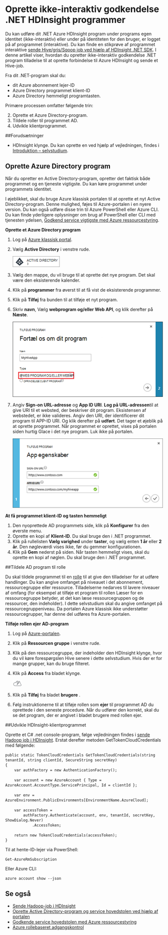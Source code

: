 <properties
    pageTitle="Oprette ikke-interaktiv godkendelse .NET HDInsight ligger | Microsoft Azure"
    description="Lær at oprette ikke-interaktiv godkendelse .NET HDInsight programmer."
    editor="cgronlun"
    manager="jhubbard"
    services="hdinsight"
    documentationCenter=""
    tags="azure-portal"
    authors="mumian"/>

<tags
    ms.service="hdinsight"
    ms.workload="big-data"
    ms.tgt_pltfrm="na"
    ms.devlang="na"
    ms.topic="article"
    ms.date="09/02/2016"
    ms.author="jgao"/>

# <a name="create-non-interactive-authentication-net-hdinsight-applications"></a>Oprette ikke-interaktiv godkendelse .NET HDInsight programmer

Du kan udføre dit .NET Azure HDInsight program under programs egen identitet (ikke-interaktiv) eller under på identiteten for den bruger, er logget på af programmet (interaktive). Du kan finde en stikprøve af programmet interaktive [sende Hive/gris/Sqoop job ved hjælp af HDInsight .NET SDK](hdinsight-submit-hadoop-jobs-programmatically.md#submit-hivepigsqoop-jobs-using-hdinsight-net-sdk). I denne artikel viser, hvordan du opretter ikke-interaktiv godkendelse .NET program tilladelse til at oprette forbindelse til Azure HDInsight og sende et Hive-job.

Fra dit .NET-program skal du:

- dit Azure abonnement lejer-ID
- Azure Directory programmet klient-ID
- Azure Directory hemmeligt programtasten.  

Primære processen omfatter følgende trin:

2. Oprette et Azure Directory-program.
2. Tildele roller til programmet AD.
3. Udvikle klientprogrammet.


##<a name="prerequisites"></a>Forudsætninger

- HDInsight klynge. Du kan oprette en ved hjælp af vejledningen, findes i [Introduktion – selvstudium](hdinsight-hadoop-linux-tutorial-get-started.md#create-cluster). 




## <a name="create-azure-directory-application"></a>Oprette Azure Directory program 
Når du opretter en Active Directory-program, opretter det faktisk både programmet og en tjeneste vigtigste. Du kan køre programmet under programmets identitet.

I øjeblikket, skal du bruge Azure klassisk portalen til at oprette et nyt Active Directory-program. Denne mulighed, føjes til Azure-portalen i en nyere version. Du kan også udføre disse trin til Azure PowerShell eller Azure CLI. Du kan finde yderligere oplysninger om brug af PowerShell eller CLI med tjenesten ydelsen, [Godkend service vigtigste med Azure ressourcestyring](../resource-group-authenticate-service-principal.md).

**Oprette et Azure Directory program**

1.  Log på [Azure klassisk portal]( https://manage.windowsazure.com/).
2.  Vælg **Active Directory** i venstre rude.

    ![Azure klassisk portalen active directory](.\media\hdinsight-create-non-interactive-authentication-dotnet-application\active-directory.png)
    
3.  Vælg den mappe, du vil bruge til at oprette det nye program. Det skal være den eksisterende kalender.
4.  Klik på **programmer** fra øverst til at få vist de eksisterende programmer.
5.  Klik på **Tilføj** fra bunden til at tilføje et nyt program.
6.  Skriv **navn**, Vælg **webprogram og/eller Web API**, og klik derefter på **Næste**.

    ![nyt azure active directory-program](.\media\hdinsight-create-non-interactive-authentication-dotnet-application\hdinsight-add-ad-application.png)

7.  Angiv **Sign-on URL-adresse** og **App ID URI**. **Log på URL-adressen**til at give URI til et websted, der beskriver dit program. Eksistensen af webstedet, er ikke valideres. Angiv den URI, der identificerer dit program til APP-ID URI. Og klik derefter på **udført**.
Det tager et øjeblik på at oprette programmet.  Når programmet er oprettet, vises på portalen siden hurtig Glace i det nye program. Luk ikke på portalen. 

    ![Egenskaber for ny azure active directory-program](.\media\hdinsight-create-non-interactive-authentication-dotnet-application\hdinsight-add-ad-application-properties.png)

**At få programmet klient-ID og tasten hemmeligt**

1.  Den nyoprettede AD programmets side, klik på **Konfigurer** fra den øverste menu.
2.  Oprette en kopi af **Klient-ID**. Du skal bruge den i .NET programmet.
3.  Klik på rullelisten **Vælg varighed** under **taster**, og vælg enten **1 år** eller **2 år**. Den nøgleværdi vises ikke, før du gemmer konfigurationen.
4.  Klik på **Gem** nederst på siden. Når tasten hemmeligt vises, skal du oprette en kopi af nøglen. Du skal bruge den i .NET programmet.

##<a name="assign-ad-application-to-role"></a>Tildele AD program til rolle

Du skal tildele programmet til en [rolle](../active-directory/role-based-access-built-in-roles.md) til at give den tilladelser for at udføre handlinger. Du kan angive omfanget på niveauet i det abonnement, ressourcegruppe eller ressource. Tilladelserne nedarves til lavere niveauer af omfang (for eksempel at tilføje et program til rollen Læser for en ressourcegruppe betyder, at det kan læse ressourcegruppen og de ressourcer, den indeholder). I dette selvstudium skal du angive omfanget på ressourcegruppeniveau.  Da portalen Azure klassisk ikke understøtter ressourcegrupper, har denne del udføres fra Azure-portalen. 

**Tilføje rollen ejer AD-program**

1.  Log på [Azure-portalen](https://portal.azure.com).
2.  Klik på **Ressourcen gruppe** i venstre rude.
3.  Klik på den ressourcegruppe, der indeholder den HDInsight klynge, hvor du vil køre forespørgslen Hive senere i dette selvstudium. Hvis der er for mange grupper, kan du bruge filteret.
4.  Klik på **Access** fra bladet klynge.

    ![ikonet skyen og thunderbolt = Hurtig start](./media/hdinsight-hadoop-create-linux-cluster-portal/quickstart.png)
5.  Klik på **Tilføj** fra bladet **brugere** .
6.  Følg instruktionerne til at tilføje rollen som **ejer** til programmet AD du oprettede i den seneste procedure. Når du udfører den korrekt, skal du se det program, der er angivet i bladet brugere med rollen ejer.


##<a name="develop-hdinsight-client-application"></a>Udvikle HDInsight-klientprogrammet

Oprette et C# .net console-program, følge vejledningen findes i [sende Hadoop job i HDInsight](hdinsight-submit-hadoop-jobs-programmatically.md#submit-hivepigsqoop-jobs-using-hdinsight-net-sdk). Erstat derefter metoden GetTokenCloudCredentials med følgende:

    public static TokenCloudCredentials GetTokenCloudCredentials(string tenantId, string clientId, SecureString secretKey)
    {
        var authFactory = new AuthenticationFactory();

        var account = new AzureAccount { Type = AzureAccount.AccountType.ServicePrincipal, Id = clientId };

        var env = AzureEnvironment.PublicEnvironments[EnvironmentName.AzureCloud];

        var accessToken =
            authFactory.Authenticate(account, env, tenantId, secretKey, ShowDialog.Never)
                .AccessToken;

        return new TokenCloudCredentials(accessToken);
    }

Til at hente-ID-lejer via PowerShell:

    Get-AzureRmSubscription

Eller Azure CLI:

    azure account show --json

      
## <a name="see-also"></a>Se også

- [Sende Hadoop-job i HDInsight](hdinsight-submit-hadoop-jobs-programmatically.md)
- [Oprette Active Directory-program og service hovedstolen ved hjælp af portalen](../resource-group-create-service-principal-portal.md)
- [Godkende service hovedstolen med Azure ressourcestyring](../resource-group-authenticate-service-principal.md)
- [Azure rollebaseret adgangskontrol](../active-directory/role-based-access-control-configure.md)
